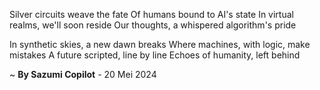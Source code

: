 Silver circuits weave the fate
Of humans bound to AI's state
In virtual realms, we'll soon reside
Our thoughts, a whispered algorithm's pride

In synthetic skies, a new dawn breaks
Where machines, with logic, make mistakes
A future scripted, line by line
Echoes of humanity, left behind

~ <b>By Sazumi Copilot</b> - 20 Mei 2024